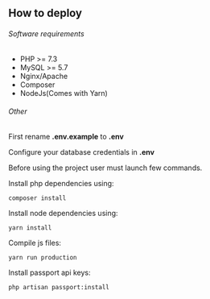 ## How to deploy

###### Software requirements
* PHP >= 7.3
* MySQL >= 5.7
* Nginx/Apache
* Composer
* NodeJs(Comes with Yarn)



###### Other
First rename **.env.example** to **.env**

Configure your database credentials in **.env**

Before using the project user must launch few commands.

Install php dependencies using:
```
composer install
```

Install node dependencies using:
```
yarn install
```

Compile js files:
```
yarn run production
```

Install passport api keys:
```
php artisan passport:install
```
